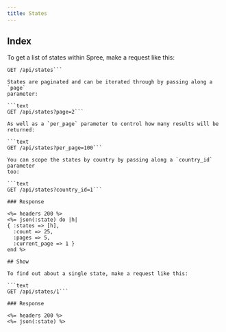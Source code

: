 ```yaml
---
title: States
---
```


## Index

To get a list of states within Spree, make a request like this:

```text
GET /api/states```

States are paginated and can be iterated through by passing along a `page`
parameter:

```text
GET /api/states?page=2```

As well as a `per_page` parameter to control how many results will be returned:

```text
GET /api/states?per_page=100```

You can scope the states by country by passing along a `country_id` parameter
too:

```text
GET /api/states?country_id=1```

### Response

<%= headers 200 %>
<%= json(:state) do |h|
{ :states => [h],
  :count => 25,
  :pages => 5,
  :current_page => 1 }
end %>

## Show

To find out about a single state, make a request like this:

```text
GET /api/states/1```

### Response

<%= headers 200 %>
<%= json(:state) %>

